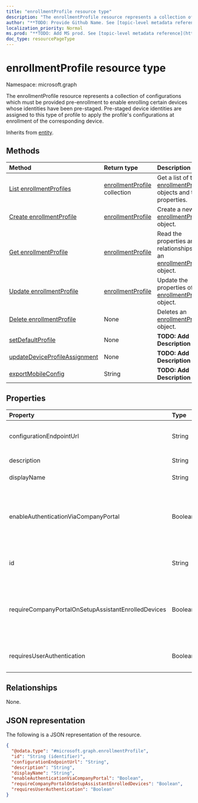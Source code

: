 ```yaml
---
title: "enrollmentProfile resource type"
description: "The enrollmentProfile resource represents a collection of configurations which must be provided pre-enrollment to enable enrolling certain devices whose identities have been pre-staged. Pre-staged device identities are assigned to this type of profile to apply the profile's configurations at enrollment of the corresponding device."
author: "**TODO: Provide Github Name. See [topic-level metadata reference](https://msgo.azurewebsites.net/add/document/guidelines/metadata.html#topic-level-metadata)**"
localization_priority: Normal
ms.prod: "**TODO: Add MS prod. See [topic-level metadata reference](https://msgo.azurewebsites.net/add/document/guidelines/metadata.html#topic-level-metadata)**"
doc_type: resourcePageType
---
```


# enrollmentProfile resource type

Namespace: microsoft.graph



The enrollmentProfile resource represents a collection of configurations which must be provided pre-enrollment to enable enrolling certain devices whose identities have been pre-staged. Pre-staged device identities are assigned to this type of profile to apply the profile's configurations at enrollment of the corresponding device.


Inherits from [entity](../resources/entity.md).

## Methods
|Method|Return type|Description|
|:---|:---|:---|
|[List enrollmentProfiles](../api/enrollmentprofile-list.md)|[enrollmentProfile](../resources/enrollmentprofile.md) collection|Get a list of the [enrollmentProfile](../resources/enrollmentprofile.md) objects and their properties.|
|[Create enrollmentProfile](../api/enrollmentprofile-create.md)|[enrollmentProfile](../resources/enrollmentprofile.md)|Create a new [enrollmentProfile](../resources/enrollmentprofile.md) object.|
|[Get enrollmentProfile](../api/enrollmentprofile-get.md)|[enrollmentProfile](../resources/enrollmentprofile.md)|Read the properties and relationships of an [enrollmentProfile](../resources/enrollmentprofile.md) object.|
|[Update enrollmentProfile](../api/enrollmentprofile-update.md)|[enrollmentProfile](../resources/enrollmentprofile.md)|Update the properties of an [enrollmentProfile](../resources/enrollmentprofile.md) object.|
|[Delete enrollmentProfile](../api/enrollmentprofile-delete.md)|None|Deletes an [enrollmentProfile](../resources/enrollmentprofile.md) object.|
|[setDefaultProfile](../api/enrollmentprofile-setdefaultprofile.md)|None|**TODO: Add Description**|
|[updateDeviceProfileAssignment](../api/enrollmentprofile-updatedeviceprofileassignment.md)|None|**TODO: Add Description**|
|[exportMobileConfig](../api/enrollmentprofile-exportmobileconfig.md)|String|**TODO: Add Description**|

## Properties
|Property|Type|Description|
|:---|:---|:---|
|configurationEndpointUrl|String|Configuration endpoint url to use for Enrollment|
|description|String|Description of the profile|
|displayName|String|Name of the profile|
|enableAuthenticationViaCompanyPortal|Boolean|Indicates to authenticate with Apple Setup Assistant instead of Company Portal.|
|id|String|**TODO: Add Description** Inherited from [entity](../resources/entity.md)|
|requireCompanyPortalOnSetupAssistantEnrolledDevices|Boolean|Indicates that Company Portal is required on setup assistant enrolled devices|
|requiresUserAuthentication|Boolean|Indicates if the profile requires user authentication|

## Relationships
None.

## JSON representation
The following is a JSON representation of the resource.
<!-- {
  "blockType": "resource",
  "keyProperty": "id",
  "@odata.type": "microsoft.graph.enrollmentProfile",
  "baseType": "microsoft.graph.entity",
  "openType": false
}
-->
``` json
{
  "@odata.type": "#microsoft.graph.enrollmentProfile",
  "id": "String (identifier)",
  "configurationEndpointUrl": "String",
  "description": "String",
  "displayName": "String",
  "enableAuthenticationViaCompanyPortal": "Boolean",
  "requireCompanyPortalOnSetupAssistantEnrolledDevices": "Boolean",
  "requiresUserAuthentication": "Boolean"
}
```

